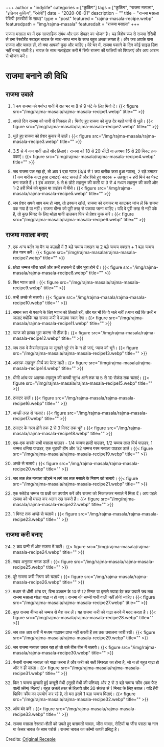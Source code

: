 +++
author = "indylife"
categories = ["कुकिंग"]
tags = ["कुकिंग", "राजमा मसाला", "इंडियन कुकिंग", "रेसेपी"]
date = "2020-08-01"
description = ""
title = "राजमा मसाला रेसिपी (तस्वीरों के साथ)"
type = "post"
featured = "rajma-masala-recipe.webp"
featuredpath = "img/rajma-masala"
featuredalt = "राजमा मसाला"
+++

राजमा मसाला घर में एक साप्ताहिक संबंध और एक दोपहर का भोजन है। यह विशेष रूप से राजमा रेसिपी से बना रेस्टोरेंट स्टाइल चावल के साथ-साथ नान के साथ बहुत अच्छा लगता है। और जब आपके पास राजमा और चावल हों, तो क्या आपको कुछ और चाहिए।
मेरे घर में, राजमा पकाने के दिन कोई साइड डिश नहीं बनाई जाती है। चावल के साथ मलाईदार करी में सिर्फ राजमा की फलियों को पिघलाएं और आप आराम से भोजन करें।

# राजमा बनाने की विधि

## राजमा उबाले

1. 1 कप राजमा को पर्याप्त पानी में रात भर या 8 से 9 घंटे के लिए भिगो दें। 
{{< figure src="/img/rajma-masala/rajma-masala-recipe1.webp" title="" >}}


2. अगले दिन राजमा को पानी से निकाल लें। भिगोए हुए राजमा को कुछ देर बहते पानी से धुले।
{{< figure src="/img/rajma-masala/rajma-masala-recipe2.webp" title="" >}}


3. धुले हुए राजमा को प्रेशर कुकर में डालें।
{{< figure src="/img/rajma-masala/rajma-masala-recipe3.webp" title="" >}}


4. 3.5 से 4 कप पानी डालें और हिलाएं। राजमा को 18 से 20 सीटी या लगभग 15 से 20 मिनट तक पकाएं।
{{< figure src="/img/rajma-masala/rajma-masala-recipe4.webp" title="" >}}


5. जब राजमा पक रहा हो, तो आप 1 बड़ा प्याज (3/4 से 1 कप बारीक कटा हुआ प्याज), 2 बड़े टमाटर (1 कप बारीक कटा हुआ टमाटर) काट सकते हैं और पिसे हुए अदरक + लहसुन + हरी मिर्च का पेस्ट बना सकते हैं। 1 इंच अदरक, 5 से 6 छोटे लहसुन की कली या 3 से 4 मध्यम लहसुन की कली और 1-2 हरी मिर्च को मूसल या ग्राइंडर में पीसे।
{{< figure src="/img/rajma-masala/rajma-masala-recipe5.webp" title="" >}}


6. जब प्रेशर अपने आप कम हो जाए, तो ढक्कन खोलें, राजमा को दबाकर या काटकर जांच लें कि राजमा पक गया है या नहीं। राजमा बीन्स को पूरी तरह से पकाया जाना चाहिए। यदि वे पूरी तरह से नहीं पके है, तो कुछ मिनट के लिए थोड़ा पानी डालकर फिर से प्रेशर कुक करें।
{{< figure src="/img/rajma-masala/rajma-masala-recipe6.webp" title="" >}}


## राजमा मसाला बनाए

7. एक अन्य बर्तन या पैन या कड़ाही में 3 बड़े चम्मच मक्खन या 2 बड़े चम्मच मक्खन + 1 बड़ा चम्मच तेल गरम करें।
{{< figure src="/img/rajma-masala/rajma-masala-recipe7.webp" title="" >}}


8. छोटा चम्मच जीरा डालें और उन्हें तड़कने दें और भूरा होने दें।
{{< figure src="/img/rajma-masala/rajma-masala-recipe8.webp" title="" >}}


9. फिर प्याज डालें।
{{< figure src="/img/rajma-masala/rajma-masala-recipe9.webp" title="" >}}


10. उन्हें अच्छे से चलाये।
{{< figure src="/img/rajma-masala/rajma-masala-recipe10.webp" title="" >}}


11. समान रूप से पकाने के लिए प्याज को हिलाते रहें, और यह भी कि वे जले नहीं।ध्यान रखें कि उन्हें न जलाएं क्योंकि यह राजमा करी में कड़वा स्वाद देगा।
{{< figure src="/img/rajma-masala/rajma-masala-recipe11.webp" title="" >}}


12. प्याज को हल्का भूरा करना भी ठीक है।
{{< figure src="/img/rajma-masala/rajma-masala-recipe12.webp" title="" >}}


13. जब तक वे कैरामेलाइज़्ड या सुनहरे भूरे रंग के न हो जाएं, प्याज को भूने।
{{< figure src="/img/rajma-masala/rajma-masala-recipe13.webp" title="" >}}


14. अदरक-लहसुन-मिर्च का पेस्ट डालें।
{{< figure src="/img/rajma-masala/rajma-masala-recipe14.webp" title="" >}}


15. धीमी आंच पर अदरक-लहसुन की कच्ची सुगंध आने तक या 5 से 10 सेकंड तक चलाएं।
{{< figure src="/img/rajma-masala/rajma-masala-recipe15.webp" title="" >}}


16. टमाटर डालें।
{{< figure src="/img/rajma-masala/rajma-masala-recipe16.webp" title="" >}}


17. अच्छी तरह से चलाएं।
{{< figure src="/img/rajma-masala/rajma-masala-recipe17.webp" title="" >}}


18. टमाटर के नरम होने तक 2 से 3 मिनट तक भूने।
{{< figure src="/img/rajma-masala/rajma-masala-recipe18.webp" title="" >}}


19. एक-एक करके सभी मसाला पाउडर - 1/4 चम्मच हल्दी पाउडर, 1/2 चम्मच लाल मिर्च पाउडर, 1 चम्मच धनिया पाउडर, एक चुटकी हींग और 1/2 चम्मच गरम मसाला पाउडर डालें।
{{< figure src="/img/rajma-masala/rajma-masala-recipe19.webp" title="" >}}


20. अच्छे से चलाये।
{{< figure src="/img/rajma-masala/rajma-masala-recipe20.webp" title="" >}}


21. जब तक तेल मसाला छोड़ने न लगे तब तक मसाले के मिश्रण को चलाये।
{{< figure src="/img/rajma-masala/rajma-masala-recipe21.webp" title="" >}}


22. एक स्लेटेड चम्मच या छन्नी का उपयोग करें और राजमा को निकालकर मसाले में मिला दें। आप पहले राजमा को भी मसल कर अलग रख सकते हैं।
{{< figure src="/img/rajma-masala/rajma-masala-recipe22.webp" title="" >}}


23. 1 मिनट तक अच्छे से चलाये।
{{< figure src="/img/rajma-masala/rajma-masala-recipe23.webp" title="" >}}



## राजमा करी बनाए

24. 2 कप पानी लें और राजमा में डालें।
{{< figure src="/img/rajma-masala/rajma-masala-recipe24.webp" title="" >}}


25. स्वाद अनुसार नमक डालें।
{{< figure src="/img/rajma-masala/rajma-masala-recipe25.webp" title="" >}}


26. पूरे राजमा करी मिश्रण को चलाये।
{{< figure src="/img/rajma-masala/rajma-masala-recipe26.webp" title="" >}}


27. मध्यम से धीमी आंच पर, बिना ढक्कन के 10 से 12 मिनट या इससे ज्यादा देर तक उबालें जब तक राजमा मसाला थोड़ा गाढ़ा न हो जाए। राजमा की सब्जी पानी वाली नहीं होनी चाहिए।
{{< figure src="/img/rajma-masala/rajma-masala-recipe27.webp" title="" >}}


28. कुछ राजमा बीन्स को चम्मच से मैश कर लें। यह राजमा करी को गाढ़ा करने में मदद करता है।
{{< figure src="/img/rajma-masala/rajma-masala-recipe28.webp" title="" >}}


29. जब तक आप करी में मध्यम गाढ़ापन प्राप्त नहीं करती हैं तब तक उबालना जारी रखें।
{{< figure src="/img/rajma-masala/rajma-masala-recipe29.webp" title="" >}}


30. जब राजमा मसाला उबल रहा हो तो उसे बीच बीच में चलाये।
{{< figure src="/img/rajma-masala/rajma-masala-recipe30.webp" title="" >}}


31. पंजाबी राजमा मसाला को गाढ़ा करना है और करी को सही स्थिरता का होना है, जो न तो बहुत गाढ़ा हो और न ही पतला।
{{< figure src="/img/rajma-masala/rajma-masala-recipe31.webp" title="" >}}


32. फिर 1 चम्मच कुचली हुई कसूरी मेथी (सूखी मेथी की पत्तियां) और 2 से 3 बड़े चम्मच क्रीम (कम फैट वाली क्रीम) मिलाएं। बहुत अच्छी तरह से हिलाये और 30 सेकंड से 1 मिनट के लिए उबाल। यदि हैवी व्हिपिंग क्रीम का उपयोग कर रहे है, तो बस इसमें 1 बड़ा चम्मच मिलाएं।
{{< figure src="/img/rajma-masala/rajma-masala-recipe32.webp" title="" >}}


33. आंच बंद करें।
{{< figure src="/img/rajma-masala/rajma-masala-recipe33.webp" title="" >}}


34. राजमा मसाला रेस्तरां-शैली को उबले हुए बासमती चावल, जीरा चावल, रोटियों या जीरा पराठा या नान या केसर चावल के साथ परोसें। राजमा चावल का कॉम्बो काफी प्रसिद्ध है।


Credits: [Original Recepie](https://www.vegrecipesofindia.com/rajma-masala-recipe-restaurant-style/)

